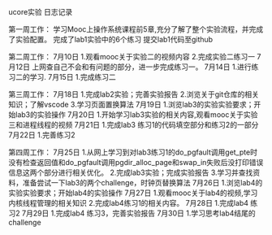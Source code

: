 ucore实验
日志记录

第一周工作：
学习Mooc上操作系统课程前5章,充分了解了整个实验流程，并完成了实验配置。
完成了lab1实验中的6个练习
提交lab1代码至github

第二周工作：
7月10日 1.观看mooc关于实验二的视频内容
        2.完成实验二练习一 
7月12日 上网查自己不会和有问题的部分，进一步完成练习一。 
7月14日 1.进行练习二的学习. 
7月15日 1.完成练习二 

第三周工作：
7月18日 1.完成lab2实验；完善实验报告
        2.浏览关于git仓库的相关知识；了解vscode
        3.学习页面置换算法
7月19日 1.浏览lab3的实验实验要求；开始lab3的实验操作
7月20日 1.开始学习lab3实验的相关内容,观看mooc关于实验三和进程线程的视频
7月21日 1.完成lab3 练习1的代码填空部分和练习2的一部分
7月22日 1.完善练习2

第四周工作：
7月25日 1.从网上学习到对lab3练习1的do_pgfault调用get_pte时没有检查返回值和do_pgfault调用pgdir_alloc_page和swap_in失败后没打印错误信息这两个部分进行相关优化。
        2.完成lab3实验；完成实验报告
        3.学习并查找资料，准备尝试一下lab3的两个challenge，时钟页替换算法
7月26日 1.浏览lab4的实验实验要求；开始lab4的实验操作
7月27日 1.观看mooc关于lab4的视频,学习内核线程管理的相关知识
        2.完成lab4练习1的相关内容。
7月28日 1.完成lab4 练习2
7月29日 1.完成lab4 练习3，完善实验报告
7月30日 1.学习思考lab4结尾的challenge
